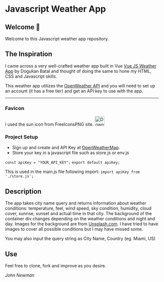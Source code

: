 # Javascript Weather App

## Welcome 👋

Welcome to this Javascript weather app repository.

## The Inspiration

I came across a very well-crafted weather app built in Vue [Vue JS Weather App](https://dogukanbatal.github.io/vue-weather-app) by Dogukan Batal and thought of doing the same to hone my HTML, CSS and Javascript skills.

This weather app utilizes the [OpenWeather API](https://openweathermap.org/) and you will need to set up an account (it has a free tier) and get an API key to use with the app.

---

### Favicon

I used the sun icon from FreeIconsPNG site.
<a href="https://www.freeiconspng.com/img/8579" title="Image from freeiconspng.com"><img src="https://www.freeiconspng.com/uploads/sun-icon-22.png" width="32" alt="Download Sun Icon" /></a>

### Project Setup

- Sign up and create and API Key at [OpenWeatherMap](https://openweathermap.org/).
- Store your key in a javascript file such as store.js or env.js

`const apiKey = "YOUR_API_KEY";`
`export default apiKey;`

This is used in the main.js file following import:
`import apiKey from './store.js';`

## Description

The app takes city name query and returns information about weather conditions: temperature, feel, wind speed, sky condition, humidity, cloud cover, sunrise, sunset and actual time in that city. The background of the container div changes depending on the weather conditions and night and day. Images for the background are from [Unsplash.com](https://unsplash.com/). I have tried to have images to cover all possible conditions but I may have missed some.

You may also input the query string as City Name, Country (eg. Miami, US)

## Use

Feel free to clone, fork and improve as you desire.

*John Newman*
